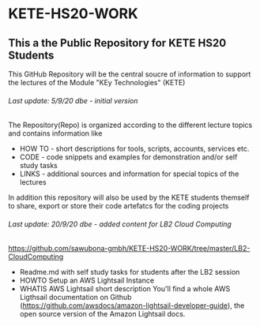 # KETE-HS20-WORK
## This a the Public Repository for KETE HS20 Students 

This GitHub Repository will be the central soucre of information to support the lectures
of the Module "KEy Technologies" (KETE)

###### Last update: 5/9/20 dbe - initial version

The Repository(Repo) is organized according to the different lecture topics and contains information like
* HOW TO - short descriptions for tools, scripts, accounts, services etc.
* CODE - code snippets and examples for demonstration and/or self study tasks
* LINKS - additional sources and information for special topics of the lectures

In addition this repository will also be used by the KETE students themself to share, export or store their code artefatcs for the coding projects


###### Last update: 20/9/20 dbe - added content for LB2 Cloud Computing

https://github.com/sawubona-gmbh/KETE-HS20-WORK/tree/master/LB2-CloudComputing  
* Readme.md with self study tasks for students after the LB2 session
* HOWTO Setup an AWS Lightsail Instance
* WHATIS AWS Lightsail short description
You'll find a whole AWS Ligthsail documentation on Github (https://github.com/awsdocs/amazon-lightsail-developer-guide), the open source version of the Amazon Lightsail docs.
